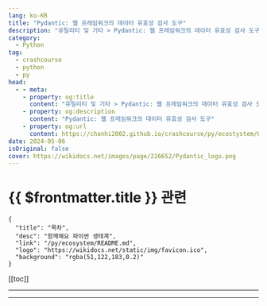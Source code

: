 ```yaml
---
lang: ko-KR
title: "Pydantic: 웹 프레임워크의 데이터 유효성 검사 도구"
description: "유틸리티 및 기타 > Pydantic: 웹 프레임워크의 데이터 유효성 검사 도구"
category:
  - Python
tag: 
  - crashcourse
  - python
  - py
head:
  - - meta:
    - property: og:title
      content: "유틸리티 및 기타 > Pydantic: 웹 프레임워크의 데이터 유효성 검사 도구"
    - property: og:description
      content: "Pydantic: 웹 프레임워크의 데이터 유효성 검사 도구"
    - property: og:url
      content: https://chanhi2002.github.io/crashcourse/py/ecostystem/06/util/pydantic.html
date: 2024-05-06
isOriginal: false
cover: https://wikidocs.net/images/page/226652/Pydantic_logo.png
---
```


# {{ $frontmatter.title }} 관련

```component VPCard
{
  "title": "목차",
  "desc": "함께해요 파이썬 생태계",
  "link": "/py/ecosystem/README.md",
  "logo": "https://wikidocs.net/static/img/favicon.ico",
  "background": "rgba(51,122,183,0.2)"
}
```

[[toc]]

---

<SiteInfo
  name="Pydantic: 웹 프레임워크의 데이터 유효성 검사 도구 | WikiDocs"
  desc="함께해요 파이썬 생태계"
  url="https://wikidocs.net/226652"
  logo="https://wikidocs.net/static/img/favicon.ico"
  preview="https://wikidocs.net/images/page/226652/Pydantic_logo.png"/>

<!-- TODO: 작성 -->

---

<TagLinks />
